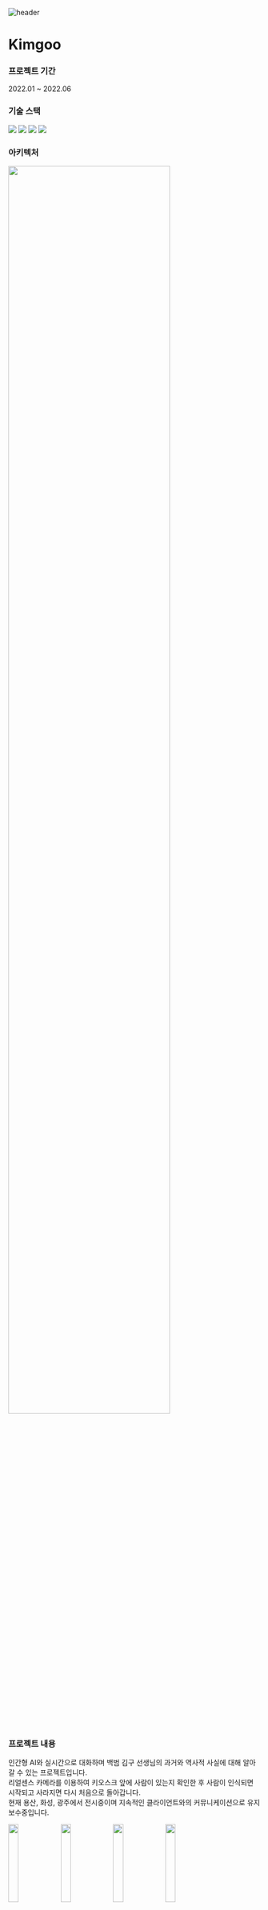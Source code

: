 ![header](https://capsule-render.vercel.app/api?type=waving&color=auto&height=200&section=header&text=Kimgoo&fontSize=60)

# Kimgoo

### 프로젝트 기간
2022.01 ~ 2022.06

### 기술 스택
<img src="https://img.shields.io/badge/Unity-000000?style=flat-square&logo=Unity&logoColor=white"/>  <img src="https://img.shields.io/badge/C Sharp-239120?style=flat-square&logo=C Sharp&logoColor=white"/>  <img src="https://img.shields.io/badge/Google Dialogflow-FF9800?style=flat-square&logo=Dialogflow&logoColor=white"/>  <img src="https://img.shields.io/badge/Synology-B5B5B6?style=flat-square&logo=Synology&logoColor=white"/>

### 아키텍처
<img width="80%" src="https://user-images.githubusercontent.com/90584581/197328141-caef4475-c90d-4eee-88da-de2217ea4a36.png"/>

### 프로젝트 내용
인간형 AI와 실시간으로 대화하며 백범 김구 선생님의 과거와 역사적 사실에 대해 알아갈 수 있는 프로젝트입니다.\
리얼센스 카메라를 이용하여 키오스크 앞에 사람이 있는지 확인한 후 사람이 인식되면 시작되고 사라지면 다시 처음으로 돌아갑니다.\
현재 용산, 화성, 광주에서 전시중이며 지속적인 클라이언트와의 커뮤니케이션으로 유지보수중입니다.

<img width="20%" src="https://user-images.githubusercontent.com/90584581/196046199-d2346e11-0d1c-4296-a13f-05bd8a555c56.jpg"/>  <img width="20%" src="https://user-images.githubusercontent.com/90584581/196109249-b1e69425-8b48-4dbd-aea9-67989ca5cabc.jpg"/>  <img width="20%" src="https://user-images.githubusercontent.com/90584581/196110242-de887c1f-9d46-4468-b6c0-1a555d09ec11.png"/>  <img width="20%" src="https://user-images.githubusercontent.com/90584581/196113519-f7067fae-81dd-4f86-ab42-0a9eb529e259.jpg"/>

### 프로젝트 투입 인원
개발자 2, 디자이너 1

### 나의 역할
- Google Dialogflow API 연동
- 코드 결합 및 수정
- 프로젝트 QA
- 프로젝트 유지보수
- 클라이언트와 지속적으로 면담 및 요구사항 수정

### 핵심 코드
먼저 리얼센스 카메라를 이용하여 사람이 카메라 앞에 있는지 체크하는 코드입니다.\
앞에 있으면 1, 없으면 0을 반환하며 값에 따라 시작 또는 종료와 초기화를 진행합니다.

        ```
        void CheckPeople()
    	{
            if (Time.time > lastTime + amount)
            {
                string localpath = Environment.GetFolderPath(Environment.SpecialFolder.Desktop);
                string path = localpath + "/state.txt";
                StreamReader reader = new StreamReader(path);
                string aa = reader.ReadLine();
                reader.Close();
                if (stateText != aa)
                {
                    if (aa == "1")
                    {
                        micBlock = false;
                        SetState(0);
                        people.SetActive(true);
                    }
                    else
                    {
                        SetState(-1);
                        GameObject tmp = GameObject.Find("DF-Client");
                        tmp.GetComponent<DF2ClientAudioTester>().StopAllCoroutines();
                        tmp.GetComponent<DF2ClientAudioTester>().CancelInvoke();
                        loop1 = 0;
                        micBlock = true;
                        StopMicrophone();
                        canQText.text = " ";
                        waitQText.text = " ";
                        people.SetActive(false);
                    }
                    stateText = aa;
                }

                lastTime = Time.time;
            }
        }
        ```



Google Dialogflow에서 온 응답을 적용하는 코드입니다.\
response의 값을 가지고 애니메이션, 음성파일등 전체적인 프로젝트의 흐름을 핸들링합니다.

        ```
        private void LogResponseText(DF2Response response)
	    {
		    chatbotText.text = response.queryResult.queryText +"\n";
		    chatbotText.text += response.queryResult.fulfillmentText;
		    StartCoroutine(SetFinish(response.queryResult.queryText, response.queryResult.fulfillmentText, "1001"));
		    if (response.queryResult.fulfillmentText != null)
		    {
			    Debug.Log(response.queryResult.fulfillmentText);
			    if (response.queryResult.fulfillmentText == "10002")
			    {
				    Debug.Log(GetSessionName() + " said: \"" + response.queryResult.fulfillmentText + "\"");
				    uIOnOff.SetAxtive();
				    micInput.InitMic();
				    Debug.Log(" null");
			    }

			    else
			    {
				    micInput.ResponseControl(int.Parse(response.queryResult.fulfillmentText));
			    }
		    }
		    else
		    {
			    micInput.ResponseControl();
			    Debug.Log(" null");
		    }
	    }
        ```


![Footer](https://capsule-render.vercel.app/api?type=waving&color=auto&height=200&section=footer)
